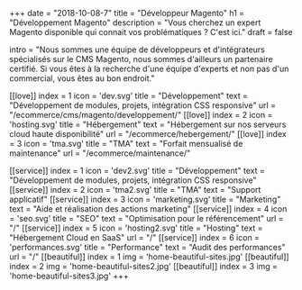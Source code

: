 +++
date = "2018-10-08-7"
title = "Développeur Magento"
h1 = "Développement Magento"
description = "Vous cherchez un expert Magento disponible qui connait vos problématiques ? C'est ici."
draft = false


intro = "Nous sommes une équipe de développeurs et d'intégrateurs spécialisés sur le CMS Magento, nous sommes d'ailleurs un partenaire certifié. Si vous êtes à la recherche d'une équipe d'experts et non pas d'un commercial, vous êtes au bon endroit."

[[love]]
    index = 1
    icon = 'dev.svg'
    title = "Développement"
    text = "Développement de modules, projets, intégration CSS responsive"
    url = "/ecommerce/cms/magento/developpement/"
[[love]]
    index = 2
    icon = 'hosting.svg'
    title = "Hébergement"
    text = "Hébergement sur nos serveurs cloud haute disponibilité"
    url = "/ecommerce/hebergement/"
[[love]]
    index = 3
    icon = 'tma.svg'
    title = "TMA"
    text = "Forfait mensualisé de maintenance"
    url = "/ecommerce/maintenance/"

[[service]]
    index = 1
    icon = 'dev2.svg'
    title = "Développement"
    text = "Développement de modules, projets, intégration CSS responsive"
[[service]]
    index = 2
    icon = 'tma2.svg'
    title = "TMA"
    text = "Support applicatif"
[[service]]
    index = 3
    icon = 'marketing.svg'
    title = "Marketing"
    text = "Aide et réalisation des actions marketing"
[[service]]
    index = 4
    icon = 'seo.svg'
    title = "SEO"
    text = "Optimisation pour le référencement"
    url = "/"
[[service]]
    index = 5
    icon = 'hosting2.svg'
    title = "Hosting"
    text = "Hébergement Cloud en SaaS"
    url = "/"
[[service]]
    index = 6
    icon = 'performances.svg'
    title = "Performance"
    text = "Audit des performances"
    url = "/"
[[beautiful]]
    index = 1
    img = 'home-beautiful-sites.jpg'
[[beautiful]]
    index = 2
    img = 'home-beautiful-sites2.jpg'
[[beautiful]]
    index = 3
    img = 'home-beautiful-sites3.jpg'
+++
